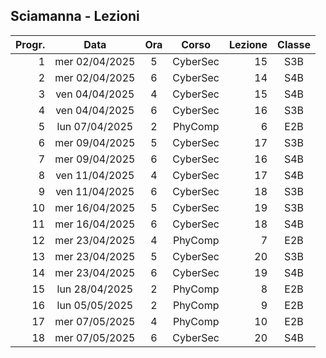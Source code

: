 ## Sciamanna - Lezioni

|Progr.| Data | Ora | Corso | Lezione | Classe |
|--:|:-:|:-:|:-:|--:|:-:|
|1|mer 02/04/2025|5|CyberSec|15|S3B|
|2|mer 02/04/2025|6|CyberSec|14|S4B|
|3|ven 04/04/2025|4|CyberSec|15|S4B|
|4|ven 04/04/2025|6|CyberSec|16|S3B|
|5|lun 07/04/2025|2|PhyComp|6|E2B|
|6|mer 09/04/2025|5|CyberSec|17|S3B|
|7|mer 09/04/2025|6|CyberSec|16|S4B|
|8|ven 11/04/2025|4|CyberSec|17|S4B|
|9|ven 11/04/2025|6|CyberSec|18|S3B|
|10|mer 16/04/2025|5|CyberSec|19|S3B|
|11|mer 16/04/2025|6|CyberSec|18|S4B|
|12|mer 23/04/2025|4|PhyComp|7|E2B|
|13|mer 23/04/2025|5|CyberSec|20|S3B|
|14|mer 23/04/2025|6|CyberSec|19|S4B|
|15|lun 28/04/2025|2|PhyComp|8|E2B|
|16|lun 05/05/2025|2|PhyComp|9|E2B|
|17|mer 07/05/2025|4|PhyComp|10|E2B|
|18|mer 07/05/2025|6|CyberSec|20|S4B|


